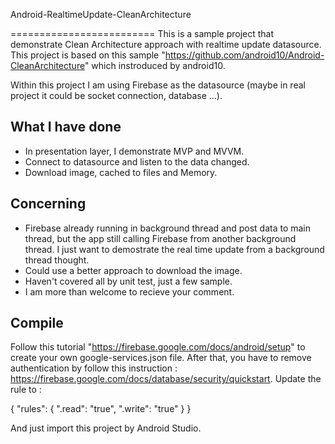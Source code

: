 Android-RealtimeUpdate-CleanArchitecture 

=========================
This is a sample project that demonstrate Clean Architecture approach with realtime update datasource. 
This project is based on this sample "https://github.com/android10/Android-CleanArchitecture" which instroduced by android10.

Within this project I am using Firebase as the datasource (maybe in real project it could be socket connection, database ...).


What I have done
-----------------
- In presentation layer, I demonstrate MVP and MVVM.
- Connect to datasource and listen to the data changed.
- Download image, cached to files and Memory.
 
Concerning
-----------------
- Firebase already running in background thread and post data to main thread, but the app still calling Firebase from another background thread.
I just want to demostrate the real time update from a background thread thought.
- Could use a better approach to download the image.
- Haven't covered all by unit test, just a few sample.
- I am more than welcome to recieve your comment.


Compile 
-----------------
Follow this tutorial "https://firebase.google.com/docs/android/setup" to create your own google-services.json file.
After that, you have to remove authentication by follow this instruction : https://firebase.google.com/docs/database/security/quickstart.
Update the rule to :

{
  "rules": {
    ".read": "true",
    ".write": "true"
  }
}

And just import this project by Android Studio.

